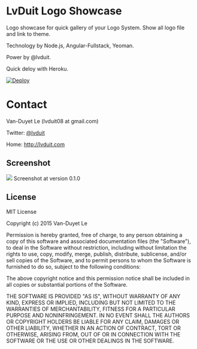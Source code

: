 LvDuit Logo Showcase
=============

Logo showcase for quick gallery of your Logo System. Show all logo file and link to theme. 

Technology by Node.js, Angular-Fullstack, Yeoman.

Power by @lvduit.

Quick deloy with Heroku.

[![Deploy](https://www.herokucdn.com/deploy/button.png)](https://heroku.com/deploy)



Contact 
=============

Van-Duyet Le (lvduit08 at gmail.com)

Twitter: [@lvduit](http://twitter.com/lvduit)

Home: http://lvduit.com


Screenshot
-----

<img src="http://i.imgur.com/fFYunpW.png" />
Screenshot at version 0.1.0

License
-------
MIT License

Copyright (c) 2015 Van-Duyet Le

Permission is hereby granted, free of charge, to any person obtaining a copy of this software and associated documentation files (the "Software"), to deal in the Software without restriction, including without limitation the rights to use, copy, modify, merge, publish, distribute, sublicense, and/or sell copies of the Software, and to permit persons to whom the Software is furnished to do so, subject to the following conditions:

The above copyright notice and this permission notice shall be included in all copies or substantial portions of the Software.

THE SOFTWARE IS PROVIDED "AS IS", WITHOUT WARRANTY OF ANY KIND, EXPRESS OR IMPLIED, INCLUDING BUT NOT LIMITED TO THE WARRANTIES OF MERCHANTABILITY, FITNESS FOR A PARTICULAR PURPOSE AND NONINFRINGEMENT. IN NO EVENT SHALL THE AUTHORS OR COPYRIGHT HOLDERS BE LIABLE FOR ANY CLAIM, DAMAGES OR OTHER LIABILITY, WHETHER IN AN ACTION OF CONTRACT, TORT OR OTHERWISE, ARISING FROM, OUT OF OR IN CONNECTION WITH THE SOFTWARE OR THE USE OR OTHER DEALINGS IN THE SOFTWARE.
